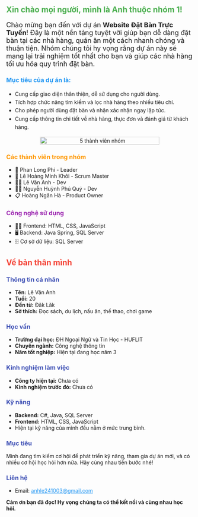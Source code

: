 <h2 style="color: #4CAF50;">Xin chào mọi người, mình là Anh thuộc nhóm 1!</h2>
<p style="font-size: 18px;">Chào mừng bạn đến với dự án <strong>Website Đặt Bàn Trực Tuyến</strong>! Đây là một nền tảng tuyệt vời giúp bạn dễ dàng đặt bàn tại các nhà hàng, quán ăn một cách nhanh chóng và thuận tiện. Nhóm chúng tôi hy vọng rằng dự án này sẽ mang lại trải nghiệm tốt nhất cho bạn và giúp các nhà hàng tối ưu hóa quy trình đặt bàn.</p>

<h3 style="color: #2196F3;">Mục tiêu của dự án là:</h3>
<ul style="line-height: 1.6;">
  <li>Cung cấp giao diện thân thiện, dễ sử dụng cho người dùng.</li>
  <li>Tích hợp chức năng tìm kiếm và lọc nhà hàng theo nhiều tiêu chí.</li>
  <li>Cho phép người dùng đặt bàn và nhận xác nhận ngay lập tức.</li>
  <li>Cung cấp thông tin chi tiết về nhà hàng, thực đơn và đánh giá từ khách hàng.</li>
</ul>

<div style="text-align:center; display: flex; justify-content: center;">
  <img src="https://github.com/user-attachments/assets/ce543875-7613-4459-a892-97c83e950203" alt="5 thành viên nhóm" style="border-radius: 10px; width: 80%; max-width: 600px;" />
</div>

<h3 style="color: #FF9800;">Các thành viên trong nhóm</h3>
<ul style="list-style-type: square;">
  <li>🌟 Phan Long Phi - Leader</li>
  <li>📅 Lê Hoàng Minh Khôi - Scrum Master</li>
  <li>👨‍💻 Lê Văn Anh - Dev</li>
  <li>👨‍💻 Nguyễn Huỳnh Phú Quý - Dev</li>
  <li>📋 Hoàng Ngân Hà - Product Owner</li>
</ul>

<h3 style="color: #9C27B0;">Công nghệ sử dụng</h3>
<ul>
  <li>👨‍💻 Frontend: HTML, CSS, JavaScript</li>
  <li>🖥️ Backend: Java Spring, SQL Server</li>
  <li>🗄️ Cơ sở dữ liệu: SQL Server</li>
</ul>

<h2 style="color: #F44336;">Về bản thân mình</h2>
<h3 style="color: #3F51B5;">Thông tin cá nhân</h3>
<ul>
  <li><strong>Tên:</strong> Lê Văn Anh</li>
  <li><strong>Tuổi:</strong> 20</li>
  <li><strong>Đến từ:</strong> Đăk Lăk</li>
  <li><strong>Sở thích:</strong> Đọc sách, du lịch, nấu ăn, thể thao, chơi game</li>
</ul>

<h3 style="color: #3F51B5;">Học vấn</h3>
<ul>
  <li><strong>Trường đại học:</strong> ĐH Ngoại Ngữ và Tin Học - HUFLIT</li>
  <li><strong>Chuyên ngành:</strong> Công nghệ thông tin</li>
  <li><strong>Năm tốt nghiệp:</strong> Hiện tại đang học năm 3</li>
</ul>

<h3 style="color: #3F51B5;">Kinh nghiệm làm việc</h3>
<ul>
  <li><strong>Công ty hiện tại:</strong> Chưa có</li>
  <li><strong>Kinh nghiệm trước đó:</strong> Chưa có</li>
</ul>

<h3 style="color: #3F51B5;">Kỹ năng</h3>
<ul>
  <li><strong>Backend:</strong> C#, Java, SQL Server</li>
  <li><strong>Frontend:</strong> HTML, CSS, JavaScript</li>
  <li>Hiện tại kỹ năng của mình đều nằm ở mức trung bình.</li>
</ul>

<h3 style="color: #3F51B5;">Mục tiêu</h3>
<p>Mình đang tìm kiếm cơ hội để phát triển kỹ năng, tham gia dự án mới, và có nhiều cơ hội học hỏi hơn nữa. Hãy cùng nhau tiến bước nhé!</p>

<h3 style="color: #3F51B5;">Liên hệ</h3>
<ul>
  <li><span>Email:</span> <a href="mailto:anhle241003@gmail.com" style="color: #2196F3;">anhle241003@gmail.com</a></li>
</ul>

<p style="font-weight: bold;">Cảm ơn bạn đã đọc! Hy vọng chúng ta có thể kết nối và cùng nhau học hỏi.</p>
